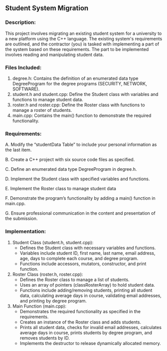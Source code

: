 ## Student System Migration

### Description:
This project involves migrating an existing student system for a university to a new platform using the C++ language. The existing system's requirements are outlined, and the contractor (you) is tasked with implementing a part of the system based on these requirements. The part to be implemented involves reading and manipulating student data.

### Files Included:
1. degree.h: Contains the definition of an enumerated data type DegreeProgram for the degree programs (SECURITY, NETWORK, SOFTWARE).
2. student.h and student.cpp: Define the Student class with variables and functions to manage student data.
3. roster.h and roster.cpp: Define the Roster class with functions to manage a roster of students.
4. main.cpp: Contains the main() function to demonstrate the required functionality.

### Requirements:
A. Modify the “studentData Table” to include your personal information as the last item.

B. Create a C++ project with six source code files as specified.

C. Define an enumerated data type DegreeProgram in degree.h.

D. Implement the Student class with specified variables and functions.

E. Implement the Roster class to manage student data

F. Demonstrate the program’s functionality by adding a main() function in main.cpp.

G. Ensure professional communication in the content and presentation of the submission.


### Implementation:
1. Student Class (student.h, student.cpp):
    * Defines the Student class with necessary variables and functions.
    * Variables include student ID, first name, last name, email address, age, days to complete each course, and degree program.
    * Functions include accessors, mutators, constructor, and print function.
2. Roster Class (roster.h, roster.cpp):
    * Defines the Roster class to manage a list of students.
    * Uses an array of pointers (classRosterArray) to hold student data.
    * Functions include adding/removing students, printing all student data, calculating average days in course, validating email addresses, and printing by degree program.
3. Main Function (main.cpp):
    * Demonstrates the required functionality as specified in the requirements.
    * Creates an instance of the Roster class and adds students.
    * Prints all student data, checks for invalid email addresses, calculates average days in course, prints students by degree program, and removes students by ID.
    * Implements the destructor to release dynamically allocated memory.
